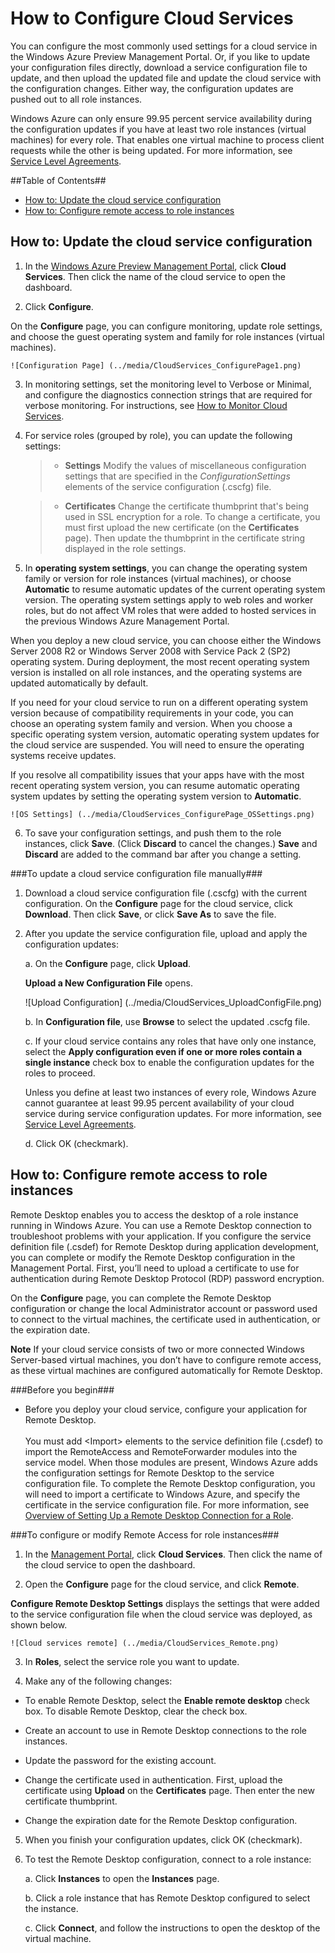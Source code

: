 <properties linkid="manage-services-how-to-configure-a-cloud-service" urlDisplayName="How to configure" pageTitle="How to configure a cloud service - Windows Azure" metaKeywords="Configuring cloud services" metaDescription="Learn how to configure cloud services in Windows Azure. Learn to update the cloud service configuration and configure remote access to role instances." metaCanonical="" disqusComments="1" umbracoNaviHide="0" />





<h1 id="configurecloudservice">How to Configure Cloud Services</h1>

<div chunk="../../Shared/Chunks/disclaimer.md" />

You can configure the most commonly used settings for a cloud service in the Windows Azure Preview Management Portal. Or, if you like to update your configuration files directly, download a service configuration file to update, and then upload the updated file and update the cloud service with the configuration changes. Either way, the configuration updates are pushed out to all role instances.

Windows Azure can only ensure 99.95 percent service availability during the configuration updates if you have at least two role instances (virtual machines) for every role. That enables one virtual machine to process client requests while the other is being updated. For more information, see [Service Level Agreements](https://www.windowsazure.com/en-us/support/legal/sla/).

##Table of Contents##

* [How to: Update the cloud service configuration](#update)
* [How to: Configure remote access to role instances](#remoteaccess)


<h2 id="update">How to: Update the cloud service configuration</h2>

1. In the [Windows Azure Preview Management Portal](http://manage.windowsazure.com/), click **Cloud Services**. Then click the name of the cloud service to open the dashboard.


2. Click **Configure**.

 On the **Configure** page, you can configure monitoring, update role settings, and choose the guest operating system and family for role instances (virtual machines). 

	![Configuration Page] (../media/CloudServices_ConfigurePage1.png)

3. In monitoring settings, set the monitoring level to Verbose or Minimal, and configure the diagnostics connection strings that are required for verbose monitoring. For instructions, see [How to Monitor Cloud Services](../how-to-monitor-a-cloud-service/).


4. For service roles (grouped by role), you can update the following settings:

	>- **Settings**   Modify the values of miscellaneous configuration settings that are specified in the *ConfigurationSettings* elements of the service configuration (.cscfg) file.
	
	>- **Certificates**   Change the certificate thumbprint that's being used in SSL encryption for a role. To change a certificate, you must first upload the new certificate (on the **Certificates** page). Then update the thumbprint in the certificate string displayed in the role settings.

5. In **operating system settings**, you can change the operating system family or version for role instances (virtual machines), or choose **Automatic** to resume automatic updates of the current operating system version. The operating system settings apply to web roles and worker roles, but do not affect VM roles that were added to hosted services in the previous Windows Azure Management Portal.

 When you deploy a new cloud service, you can choose either the Windows Server 2008 R2 or Windows Server 2008 with Service Pack 2 (SP2) operating system. During deployment, the most recent operating system version is installed on all role instances, and the operating systems are updated automatically by default. 

 If you need for your cloud service to run on a different operating system version because of compatibility requirements in your code, you can choose an operating system family and version. When you choose a specific operating system version, automatic operating system updates for the cloud service are suspended. You will need to ensure the operating systems receive updates.

 If you resolve all compatibility issues that your apps have with the most recent operating system version, you can resume automatic operating system updates by setting the operating system version to **Automatic**. 

	![OS Settings] (../media/CloudServices_ConfigurePage_OSSettings.png)

6. To save your configuration settings, and push them to the role instances, click **Save**. (Click **Discard** to cancel the changes.) **Save** and **Discard** are added to the command bar after you change a setting.

###To update a cloud service configuration file manually###

1. Download a cloud service configuration file (.cscfg) with the current configuration. On the **Configure** page for the cloud service, click **Download**. Then click **Save**, or click **Save As** to save the file.

2. After you update the service configuration file, upload and apply the configuration updates:

	a. On the **Configure** page, click **Upload**.
	
	**Upload a New Configuration File** opens.

	![Upload Configuration] (../media/CloudServices_UploadConfigFile.png)

	b. In **Configuration file**, use **Browse** to select the updated .cscfg file.

	c. If your cloud service contains any roles that have only one instance, select the **Apply configuration even if one or more roles contain a single instance** check box to enable the configuration updates for the roles to proceed.

	Unless you define at least two instances of every role, Windows Azure cannot guarantee at least 99.95 percent availability of your cloud service during service configuration updates. For more information, see [Service Level Agreements](http://www.windowsazure.com/en-us/support/legal/sla/).

	d. Click OK (checkmark). 


<h2 id="remoteaccess">How to: Configure remote access to role instances</h2>

Remote Desktop enables you to access the desktop of a role instance running in Windows Azure. You can use a Remote Desktop connection to troubleshoot problems with your application. If you configure the service definition file (.csdef) for Remote Desktop during application development, you can complete or modify the Remote Desktop configuration in the Management Portal. First, you’ll need to upload a certificate to use for authentication during Remote Desktop Protocol (RDP) password encryption.

On the **Configure** page, you can complete the Remote Desktop configuration or change the local Administrator account or password used to connect to the virtual machines, the certificate used in authentication, or the expiration date.

**Note**   If your cloud service consists of two or more connected Windows Server-based virtual machines, you don’t have to configure remote access, as these virtual machines are configured automatically for Remote Desktop.

###Before you begin###

- Before you deploy your cloud service, configure your application for Remote Desktop.<br /><br />You must add &lt;Import&gt; elements to the service definition file (.csdef) to import the RemoteAccess and RemoteForwarder modules into the service model. When those modules are present, Windows Azure adds the configuration settings for Remote Desktop to the service configuration file. To complete the Remote Desktop configuration, you will need to import a certificate to Windows Azure, and specify the certificate in the service configuration file. For more information, see [Overview of Setting Up a Remote Desktop Connection for a Role](http://msdn.microsoft.com/en-us/library/windowsazure/gg433010.aspx).

###To configure or modify Remote Access for role instances###

1. In the [Management Portal](http://manage.windowsazure.com/), click **Cloud Services**. Then click the name of the cloud service to open the dashboard.

2. Open the **Configure** page for the cloud service, and click **Remote**.

 **Configure Remote Desktop Settings** displays the settings that were added to the service configuration file when the cloud service was deployed, as shown below.

	![Cloud services remote] (../media/CloudServices_Remote.png)


3. In **Roles**, select the service role you want to update.

4. Make any of the following changes:

- To enable Remote Desktop, select the **Enable remote desktop** check box. To disable Remote Desktop, clear the check box.

- Create an account to use in Remote Desktop connections to the role instances.

- Update the password for the existing account.

- Change the certificate used in authentication. First, upload the certificate using **Upload** on the **Certificates** page. Then enter the new certificate thumbprint.

- Change the expiration date for the Remote Desktop configuration.

5. When you finish your configuration updates, click OK (checkmark).

6. To test the Remote Desktop configuration, connect to a role instance:

	a. Click **Instances** to open the **Instances** page.

	b. Click a role instance that has Remote Desktop configured to select the instance.

	c. Click **Connect**, and follow the instructions to open the desktop of the virtual machine. 